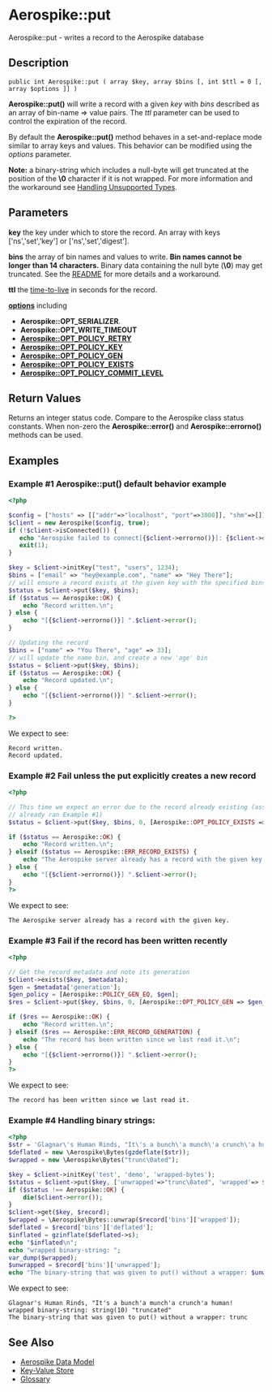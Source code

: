 
# Aerospike::put

Aerospike::put - writes a record to the Aerospike database

## Description

```
public int Aerospike::put ( array $key, array $bins [, int $ttl = 0 [, array $options ]] )
```

**Aerospike::put()** will write a record with a given *key* with *bins*
described as an array of bin-name => value pairs.
The *ttl* parameter can be used to control the expiration of the record.

By default the **Aerospike::put()** method behaves in a set-and-replace mode similar to
array keys and values. This behavior can be modified using the
*options* parameter.

**Note:** a binary-string which includes a null-byte will get truncated at the
position of the **\0** character if it is not wrapped. For more information and
the workaround see
[Handling Unsupported Types](https://github.com/aerospike/aerospike-client-php5/blob/master/doc/README.md#handling-unsupported-types).

## Parameters

**key** the key under which to store the record. An array with keys ['ns','set','key'] or ['ns','set','digest'].

**bins** the array of bin names and values to write. **Bin names cannot be longer than 14 characters.** Binary data containing the null byte (**\0**) may get truncated. See the [README](https://github.com/aerospike/aerospike-client-php5/blob/master/doc/README.md#handling-unsupported-types) for more details and a workaround.

**ttl** the [time-to-live](http://www.aerospike.com/docs/client/c/usage/kvs/write.html#change-record-time-to-live-ttl) in seconds for the record.

**[options](aerospike.md)** including
- **Aerospike::OPT_SERIALIZER**.
- **Aerospike::OPT_WRITE_TIMEOUT**
- **[Aerospike::OPT_POLICY_RETRY](http://www.aerospike.com/apidocs/c/db/d65/group__client__policies.html#gaa9730980a8b0eda8ab936a48009a6718)**
- **[Aerospike::OPT_POLICY_KEY](http://www.aerospike.com/apidocs/c/db/d65/group__client__policies.html#gaa9c8a79b2ab9d3812876c3ec5d1d50ec)**
- **[Aerospike::OPT_POLICY_GEN](http://www.aerospike.com/apidocs/c/db/d65/group__client__policies.html#ga38c1a40903e463e5d0af0141e8c64061)**
- **[Aerospike::OPT_POLICY_EXISTS](http://www.aerospike.com/apidocs/c/db/d65/group__client__policies.html#ga50b94613bcf416c9c2691c9831b89238)**
- **[Aerospike::OPT_POLICY_COMMIT_LEVEL](http://www.aerospike.com/apidocs/c/db/d65/group__client__policies.html#ga17faf52aeb845998e14ba0f3745e8f23)**

## Return Values

Returns an integer status code.  Compare to the Aerospike class status
constants.  When non-zero the **Aerospike::error()** and
**Aerospike::errorno()** methods can be used.

## Examples

### Example #1 Aerospike::put() default behavior example

```php
<?php

$config = ["hosts" => [["addr"=>"localhost", "port"=>3000]], "shm"=>[]];
$client = new Aerospike($config, true);
if (!$client->isConnected()) {
   echo "Aerospike failed to connect[{$client->errorno()}]: {$client->error()}\n";
   exit(1);
}

$key = $client->initKey("test", "users", 1234);
$bins = ["email" => "hey@example.com", "name" => "Hey There"];
// will ensure a record exists at the given key with the specified bins
$status = $client->put($key, $bins);
if ($status == Aerospike::OK) {
    echo "Record written.\n";
} else {
    echo "[{$client->errorno()}] ".$client->error();
}

// Updating the record
$bins = ["name" => "You There", "age" => 33];
// will update the name bin, and create a new 'age' bin
$status = $client->put($key, $bins);
if ($status == Aerospike::OK) {
    echo "Record updated.\n";
} else {
    echo "[{$client->errorno()}] ".$client->error();
}

?>
```

We expect to see:

```
Record written.
Record updated.
```

### Example #2 Fail unless the put explicitly creates a new record

```php
<?php

// This time we expect an error due to the record already existing (assuming we
// already ran Example #1)
$status = $client->put($key, $bins, 0, [Aerospike::OPT_POLICY_EXISTS => Aerospike::POLICY_EXISTS_CREATE]);

if ($status == Aerospike::OK) {
    echo "Record written.\n";
} elseif ($status == Aerospike::ERR_RECORD_EXISTS) {
    echo "The Aerospike server already has a record with the given key.\n";
} else {
    echo "[{$client->errorno()}] ".$client->error();
}
?>
```

We expect to see:

```
The Aerospike server already has a record with the given key.
```


### Example #3 Fail if the record has been written recently

```php
<?php

// Get the record metadata and note its generation
$client->exists($key, $metadata);
$gen = $metadata['generation'];
$gen_policy = [Aerospike::POLICY_GEN_EQ, $gen];
$res = $client->put($key, $bins, 0, [Aerospike::OPT_POLICY_GEN => $gen_policy]);

if ($res == Aerospike::OK) {
    echo "Record written.\n";
} elseif ($res == Aerospike::ERR_RECORD_GENERATION) {
    echo "The record has been written since we last read it.\n";
} else {
    echo "[{$client->errorno()}] ".$client->error();
}
?>
```

We expect to see:

```
The record has been written since we last read it.
```

### Example #4 Handling binary strings:

```php
<?php
$str = 'Glagnar\'s Human Rinds, "It\'s a bunch\'a munch\'a crunch\'a human!';
$deflated = new \Aerospike\Bytes(gzdeflate($str));
$wrapped = new \Aerospike\Bytes("trunc\0ated");

$key = $client->initKey('test', 'demo', 'wrapped-bytes');
$status = $client->put($key, ['unwrapped'=>"trunc\0ated", 'wrapped'=> $wrapped, 'deflated' => $deflated]);
if ($status !== Aerospike::OK) {
    die($client->error());
}
$client->get($key, $record);
$wrapped = \Aerospike\Bytes::unwrap($record['bins']['wrapped']);
$deflated = $record['bins']['deflated'];
$inflated = gzinflate($deflated->s);
echo "$inflated\n";
echo "wrapped binary-string: ";
var_dump($wrapped);
$unwrapped = $record['bins']['unwrapped'];
echo "The binary-string that was given to put() without a wrapper: $unwrapped\n";
```
We expect to see:
```
Glagnar's Human Rinds, "It's a bunch'a munch'a crunch'a human!
wrapped binary-string: string(10) "truncated"
The binary-string that was given to put() without a wrapper: trunc
```

## See Also

- [Aerospike Data Model](http://www.aerospike.com/docs/architecture/data-model.html)
- [Key-Value Store](http://www.aerospike.com/docs/guide/kvs.html)
- [Glossary](http://www.aerospike.com/docs/guide/glossary.html)
